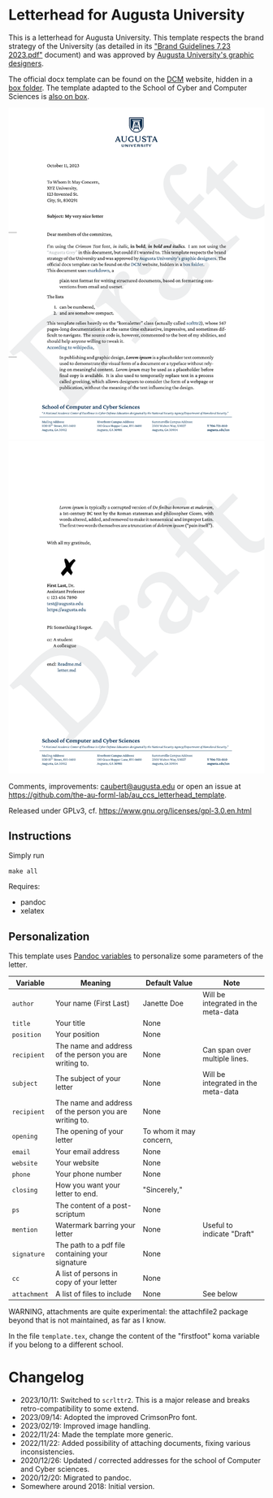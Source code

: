 # Letterhead for Augusta University

This is a letterhead for Augusta University.
This template respects the brand strategy of the University (as detailed in its ["Brand Guidelines 7.23 2023.pdf"](https://augustauniversity.app.box.com/s/qma2e8nar4ui6bgg43p5lh9qmnfg3e3o) document) and was approved by [Augusta University's graphic designers](https://brand.augusta.edu/).

The official docx template can be found on the [DCM](https://www.augusta.edu/dcm/marketing/) website, hidden in a [box folder](https://augustauniversity.app.box.com/v/brand-templates/file/777468597182).
The template adapted to the School of Cyber and Computer Sciences is [also on box](https://augustauniversity.app.box.com/file/913457881161).

!["Preview of the letterhead (page 1)"](preview-1.png)
!["Preview of the letterhead (page 2)"](preview-2.png)

Comments, improvements: <caubert@augusta.edu> or open an issue at <https://github.com/the-au-forml-lab/au_ccs_letterhead_template>.

Released under GPLv3, cf. <https://www.gnu.org/licenses/gpl-3.0.en.html>

## Instructions

Simply run

    make all

Requires:

- pandoc
- xelatex

## Personalization

This template uses [Pandoc variables](https://pandoc.org/MANUAL.html#templates) to personalize some parameters of the letter.

Variable | Meaning | Default Value | Note
--- | --- | --- | --- | 
`author` | Your name (First Last) | Janette Doe | Will be integrated in the meta-data
`title` | Your title | None | 
`position` | Your position | None | 
`recipient` | The name and address of the person you are writing to. | None | Can span over multiple lines.
`subject` | The subject of your letter | None | Will be integrated in the meta-data
`recipient` | The name and address of the person you are writing to. | None |
`opening` | The opening of your letter | To whom it may concern, | 
`email` | Your email address | None |
`website` | Your website | None |
`phone` | Your phone number | None |
`closing` | How you want your letter to end. | "Sincerely," |
`ps` | The content of a post-scriptum | None |
`mention` | Watermark barring your letter | None | Useful to indicate "Draft"
`signature` | The path to a pdf file containing your signature | None |
`cc` | A list of persons in copy of your letter | None | 
`attachment` | A list of files to include | None | See below 

WARNING, attachments are quite experimental: the attachfile2 package beyond that is not maintained, as far as I know.

In the file `template.tex`, change the content of the "firstfoot" koma variable if you belong to a different school.


# Changelog

- 2023/10/11: Switched to `scrlttr2`. This is a major release and breaks retro-compatibility to some extend.
- 2023/09/14: Adopted the improved CrimsonPro font.
- 2023/02/19: Improved image handling.
- 2022/11/24: Made the template more generic.
- 2022/11/22: Added possibility of attaching documents, fixing various inconsistencies.
- 2020/12/26: Updated / corrected addresses for the school of Computer and Cyber sciences.
- 2020/12/20: Migrated to pandoc.
- Somewhere around 2018: Initial version.
